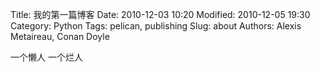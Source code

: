 Title: 我的第一篇博客
Date: 2010-12-03 10:20
Modified: 2010-12-05 19:30
Category: Python
Tags: pelican, publishing
Slug: about
Authors: Alexis Metaireau, Conan Doyle

一个懒人
一个烂人
